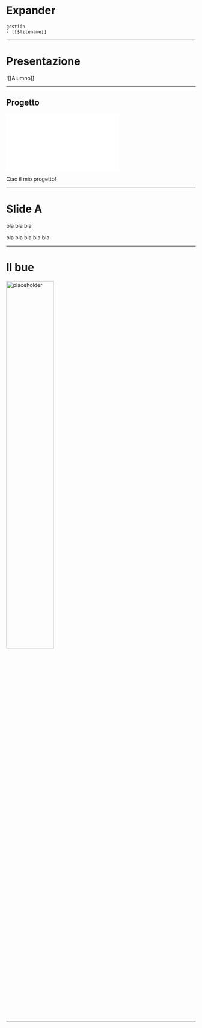 # Expander 


```expander
gestión 
- [[$filename]]
```




---

# Presentazione
![[Alumno]] 

--- 

## Progetto

![Progetto](Progetto.md)

Ciao il mio progetto! 



---

# Slide A

bla bla bla 

bla bla bla bla bla 

---

# Il bue 

<img src="https://images.wired.it/gallery/129573/Big/e12cbdac-8c70-427a-b397-bc197e7735fe.jpg" alt="placeholder" width="50%" height="50%">

---

